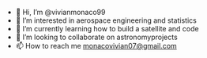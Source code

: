 - 👋 Hi, I’m @vivianmonaco99
- 👀 I’m interested in aerospace engineering and statistics
- 🌱 I’m currently learning how to build a satellite and code
- 💞️ I’m looking to collaborate on astronomyprojects
- 📫 How to reach me monacovivian07@gmail.com

<!---
vivianmonaco99/vivianmonaco99 is a ✨ special ✨ repository because its `README.md` (this file) appears on your GitHub profile.
You can click the Preview link to take a look at your changes.
--->
